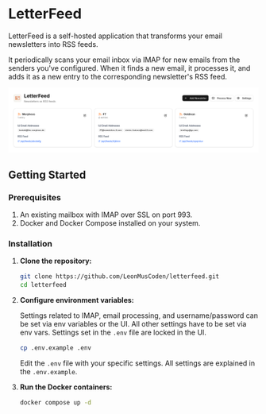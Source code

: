 # LetterFeed

LetterFeed is a self-hosted application that transforms your email newsletters into RSS feeds.

It periodically scans your email inbox via IMAP for new emails from the senders you've configured. When it finds a new email, it processes it, and adds it as a new entry to the corresponding newsletter's RSS feed.

<div align="center">
  <img src="./screenshot.png">
</div>

## Getting Started

### Prerequisites

1. An existing mailbox with IMAP over SSL on port 993.
2. Docker and Docker Compose installed on your system.

### Installation

1.  **Clone the repository:**

    ```bash
    git clone https://github.com/LeonMusCoden/letterfeed.git
    cd letterfeed
    ```

2.  **Configure environment variables:**

    Settings related to IMAP, email processing, and username/password can be set via env variables or the UI. All other settings have to be set via env vars. Settings set in the `.env` file are locked in the UI.

    ```bash
    cp .env.example .env
    ```

    Edit the `.env` file with your specific settings. All settings are explained in the `.env.example`.

3.  **Run the Docker containers:**

    ```bash
    docker compose up -d
    ```
